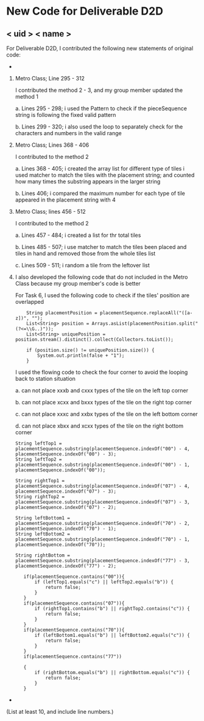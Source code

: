# New Code for Deliverable D2D

## < uid > < name >

For Deliverable D2D, I contributed the following new statements of original code:

-
 1. Metro Class; Line 295 - 312
 
    I contributed the method 2 - 3, and my group member updated the method 1
    
    a. Lines 295 - 298; i used the Pattern to check if the pieceSequence string is following the fixed valid pattern 
    
    b. Lines 299  - 320; i also used the loop to separately check for the characters and numbers in the valid range
    
 2. Metro Class; Lines 368 - 406
 
    I contributed to the method 2 
    
    a. Lines 368 - 405; i created the array list for different type of tiles 
    i used matcher to match the tiles with the placement string;
    and counted how many times the substring appears in the larger string
    
    b. Lines 406; i compared the maximum number for each type of tile appeared in the placement string with 4
    
 3. Metro Class; lines 456 - 512
 
    I contributed to the method 2 
    
    a. Lines 457 - 484; i created a list for thr total tiles 
    
    b. Lines 485 - 507; i use matcher to match the tiles been placed and tiles in hand 
    and removed those from the whole tiles list
    
    c. Lines 509 - 511; i random a tile from the leftover list 
     
 4. I also developed the following code that do not included in the Metro Class because my group member's code is better
 
    For Task 6, I used the following code to check if the tiles' position are overlapped 
    
            String placementPosition = placementSequence.replaceAll("([a-z])", "");
            List<String> position = Arrays.asList(placementPosition.split("(?<=\\G..)"));
            List<String> uniquePosition = position.stream().distinct().collect(Collectors.toList());
    
            if (position.size() != uniquePosition.size()) {
                System.out.println(false + "1");
            }
            
    I used the flowing code to check the four corner to avoid the looping back to station situation
  
    a. can not place xxxb and cxxx types of the tile on the left top corner 
    
    b. can not place xcxx and bxxx types of the tile on the right top corner 
    
    c. can not place xxxc and xxbx types of the tile on the left bottom corner 
    
    d. can not place xbxx and xcxx types of the tile on the right bottom corner 
    
        String leftTop1 = placementSequence.substring(placementSequence.indexOf("00") - 4, placementSequence.indexOf("00") - 3);
        String leftTop2 = placementSequence.substring(placementSequence.indexOf("00") - 1, placementSequence.indexOf("00"));
    
        String rightTop1 = placementSequence.substring(placementSequence.indexOf("07") - 4, placementSequence.indexOf("07") - 3);
        String rightTop2 = placementSequence.substring(placementSequence.indexOf("07") - 3, placementSequence.indexOf("07") - 2);
    
        String leftBottom1 = placementSequence.substring(placementSequence.indexOf("70") - 2, placementSequence.indexOf("70") - 1);
        String leftBottom2 = placementSequence.substring(placementSequence.indexOf("70") - 1, placementSequence.indexOf("70"));
    
        String rightBottom = placementSequence.substring(placementSequence.indexOf("77") - 3, placementSequence.indexOf("77") - 2);
    
           if(placementSequence.contains("00")){
               if (leftTop1.equals("c") || leftTop2.equals("b")) {
                   return false;
               }
           }
           if(placementSequence.contains("07")){
               if (rightTop1.contains("b") || rightTop2.contains("c")) {
                   return false;
               }
           }
           if(placementSequence.contains("70")){
               if (leftBottom1.equals("b") || leftBottom2.equals("c")) {
                   return false;
               }
           }
           if(placementSequence.contains("77"))
       
           {
               if (rightBottom.equals("b") || rightBottom.equals("c")) {
                   return false;
               }
           } 
                     
-

(List at least 10, and include line numbers.)
